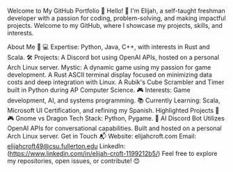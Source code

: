 Welcome to My GitHub Portfolio 🚀
Hello! 👋 I'm Elijah, a self-taught freshman developer with a passion for coding, problem-solving, and making impactful projects. Welcome to my GitHub, where I showcase my projects, skills, and interests.

About Me 🌟
💻 Expertise: Python, Java, C++, with interests in Rust and Scala.
🛠 Projects:
A Discord bot using OpenAI APIs, hosted on a personal Arch Linux server.
Mystic: A dynamic game using my passion for game development.
A Rust ASCII terminal display focused on minimizing data costs and deep integration with Linux.
A Rubik's Cube Scrambler and Timer built in Python during AP Computer Science.
🎮 Interests: Game development, AI, and systems programming.
📚 Currently Learning: Scala, Microsoft UI Certification, and refining my Spanish.
Highlighted Projects 🚀
🎮 Gnome vs Dragon
Tech Stack: Python, Pygame.
🧠 AI Discord Bot
Utilizes OpenAI APIs for conversational capabilities.
Built and hosted on a personal Arch Linux server.
Get in Touch 📬
Website: elijahcroft.com
Email: elijahcroft49@csu.fullerton.edu
LinkedIn: (https://www.linkedin.com/in/elijah-croft-1199212b5/)
Feel free to explore my repositories, open issues, or contribute! 😊
